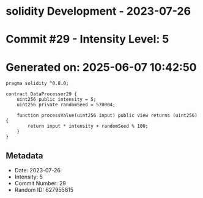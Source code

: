 ﻿# solidity Development - 2023-07-26
# Commit #29 - Intensity Level: 5
# Generated on: 2025-06-07 10:42:50
```solidity
pragma solidity ^0.8.0;

contract DataProcessor29 {
    uint256 public intensity = 5;
    uint256 private randomSeed = 570004;

    function processValue(uint256 input) public view returns (uint256) {
        return input * intensity + randomSeed % 100;
    }
}
```
## Metadata
- Date: 2023-07-26
- Intensity: 5
- Commit Number: 29
- Random ID: 627955815

